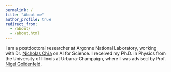 ```yaml
---
permalink: /
title: "About me"
author_profile: true
redirect_from: 
  - /about/
  - /about.html
---
```


I am a postdoctoral researcher at Argonne National Laboratory, working with Dr. [Nicholas Chia](https://www.anl.gov/profile/nicholas-leeping-chia) on AI for Science. I received my Ph.D. in Physics from the University of Illinois at Urbana-Champaign, where I was advised by Prof. [Nigel Goldenfeld](https://guava.physics.ucsd.edu/~nigel/).
